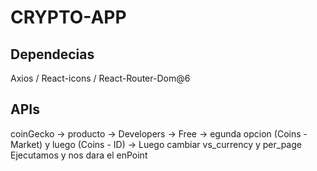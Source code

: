 # CRYPTO-APP

## Dependecias

Axios / React-icons / React-Router-Dom@6


## APIs

coinGecko -> producto -> Developers -> Free -> egunda opcion (Coins - Market) y luego (Coins - ID) -> Luego cambiar vs_currency y per_page
Ejecutamos y nos dara el enPoint